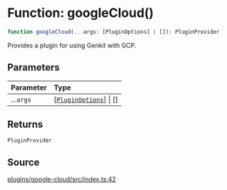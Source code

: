 # Function: googleCloud()

```ts
function googleCloud(...args: [PluginOptions] | []): PluginProvider
```

Provides a plugin for using Genkit with GCP.

## Parameters

| Parameter | Type |
| :------ | :------ |
| ...`args` | [[`PluginOptions`](../interfaces/PluginOptions.md)] \| [] |

## Returns

`PluginProvider`

## Source

[plugins/google-cloud/src/index.ts:42](https://github.com/firebase/genkit/blob/9cb10ef63dd6659f1a31ffd2367b7efa8acc10e5/js/plugins/google-cloud/src/index.ts#L42)
